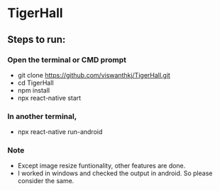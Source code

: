 # TigerHall 

## Steps to run:

### Open the terminal or CMD prompt

- git clone https://github.com/viswanthkj/TigerHall.git
- cd TigerHall
- npm install
- npx react-native start
### In another terminal,

- npx react-native run-android


### Note
- Except image resize funtionality, other features are done.
- I worked in windows and checked the output in android. So please consider the same.